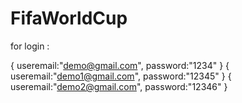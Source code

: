 # FifaWorldCup

for login :

{
    useremail:"demo@gmail.com",
    password:"1234"
  }
  {
    useremail:"demo1@gmail.com",
    password:"12345"
  }
  {
  useremail:"demo2@gmail.com",
  password:"12346"
  }
